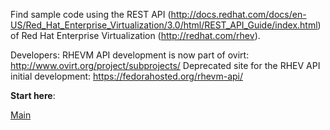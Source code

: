 Find sample code using the REST API (http://docs.redhat.com/docs/en-US/Red_Hat_Enterprise_Virtualization/3.0/html/REST_API_Guide/index.html) of Red Hat Enterprise Virtualization (http://redhat.com/rhev).

Developers:
RHEVM API development is now part of ovirt: http://www.ovirt.org/project/subprojects/
Deprecated site for the RHEV API initial development: https://fedorahosted.org/rhevm-api/

**Start here**:

[Main](Main.md)